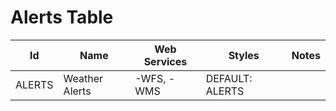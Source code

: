 # Alerts Table

Id | Name | Web Services | Styles | Notes
---|------|--------------|--------|------
ALERTS | Weather Alerts | -WFS, -WMS   | DEFAULT: ALERTS |      

